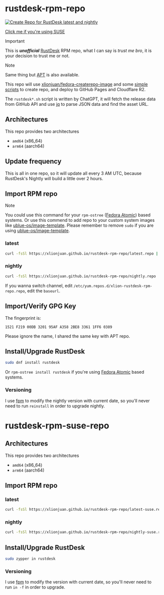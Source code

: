 # rustdesk-rpm-repo

[![Create Repo for RustDesk latest and nightly](https://github.com/xlionjuan/rustdesk-rpm-repo/actions/workflows/create-repo.yml/badge.svg)](https://github.com/xlionjuan/rustdesk-rpm-repo/actions/workflows/create-repo.yml)

[Click me if you're using SUSE](#rustdesk-rpm-suse-repo)

> [!IMPORTANT]  
> This is ***unofficial*** [RustDesk](https://github.com/rustdesk/rustdesk/) RPM repo, what I can say is *trust me bro*, it is your decision to trust me or not.

> [!NOTE]  
> Same thing but [APT](https://github.com/xlionjuan/rustdesk-apt-repo-latest) is also available.

This repo will use  [xlionjuan/fedora-createrepo-image](https://github.com/xlionjuan/fedora-createrepo-image) and some [simple scripts](https://github.com/xlionjuan/rustdesk-rpm-repo/tree/main/createrepo) to create repo, and deploy to GitHub Pages and Cloudflare R2.

The `rustdesk*.sh` script is written by ChatGPT, it will fetch the release data from GitHub API and use [jq](https://github.com/jqlang/jq) to parse JSON data and find the asset URL.

## Architectures

This repo provides two architectures

* `amd64`  (x86_64)
* `arm64`  (aarch64)

## Update frequency

This is all in one repo, so it will update all every 3 AM UTC, because RustDesk's Nightly will build a little over 2 hours.

## Import RPM repo

> [!NOTE]  
> You could use this command for your `rpm-ostree` ([Fedora Atomic](https://fedoraproject.org/atomic-desktops/)) based systems. Or use this commend to add repo to your custom system images like [ublue-os/image-template](https://github.com/ublue-os/image-template). Please remember to remove `sudo` if you are using [ublue-os/image-template](https://github.com/ublue-os/image-template).

### latest

```bash
curl -fsSl https://xlionjuan.github.io/rustdesk-rpm-repo/latest.repo | sudo tee /etc/yum.repos.d/xlion-rustdesk-rpm-repo.repo
```

### nightly

```bash
curl -fsSl https://xlionjuan.github.io/rustdesk-rpm-repo/nightly.repo | sudo tee /etc/yum.repos.d/xlion-rustdesk-rpm-repo.repo
```

If you wanna switch channel, edit `/etc/yum.repos.d/xlion-rustdesk-rpm-repo.repo`, edit the `baseurl`.

## Import/Verify GPG Key

The fingerprint is:

```
1521 F219 00DB 3201 95AF A358 2BE8 3361 1FF6 0389
```

Please ignore the name, I shared the same key with APT repo.

## Install/Upgrade RustDesk

```bash
sudo dnf install rustdesk
```
Or `rpm-ostree install rustdesk` if you're using [Fedora Atomic](https://fedoraproject.org/atomic-desktops/) based systems.

### Versioning

I use [fpm](https://github.com/jordansissel/fpm) to modify the nightly version with current date, so you'll never need to run `reinstall` in order to upgrade nightly.

# rustdesk-rpm-suse-repo

## Architectures
This repo provides two architectures

* `amd64`  (x86_64)
* `arm64`  (aarch64)

## Import RPM repo

### latest

```bash
curl -fsSl https://xlionjuan.github.io/rustdesk-rpm-repo/latest-suse.repo | sudo tee /etc/zypp/repos.d/xlion-rustdesk-rpm-suse-repo.repo
```

### nightly

```bash
curl -fsSl https://xlionjuan.github.io/rustdesk-rpm-repo/nightly-suse.repo | sudo tee /etc/zypp/repos.d/xlion-rustdesk-rpm-suse-repo.repo
```

## Install/Upgrade RustDesk

```bash
sudo zypper in rustdesk
```

### Versioning

I use [fpm](https://github.com/jordansissel/fpm) to modify the version with current date, so you'll never need to run `in -f` in order to upgrade.
